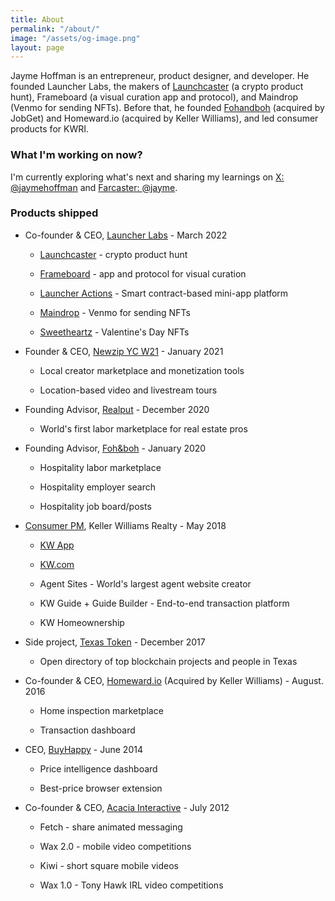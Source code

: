 ```yaml
---
title: About
permalink: "/about/"
image: "/assets/og-image.png"
layout: page
---
```


Jayme Hoffman is an entrepreneur, product designer, and developer. He founded Launcher Labs, the makers of [Launchcaster](https://www.launchcaster.xyz/) (a crypto product hunt), Frameboard (a visual curation app and protocol), and Maindrop (Venmo for sending NFTs). Before that, he founded [Fohandboh](https://fohandboh.com/) (acquired by JobGet) and Homeward.io (acquired by Keller Williams), and led consumer products for KWRI.

### What I'm working on now?

I'm currently exploring what's next and sharing my learnings on [X: @jaymehoffman](https://x.com/jaymehoffman) and [Farcaster: @jayme](https://warpcast.com/jayme/).

### Products shipped

* Co-founder & CEO, [Launcher Labs](https://www.launcher.xyz/) - March 2022

  * [Launchcaster](https://www.launchcaster.xyz/) - crypto product hunt

  * [Frameboard](https://www.frameboard.com/) - app and protocol for visual curation 

  * [Launcher Actions](https://www.launcher.xyz/create) - Smart contract-based mini-app platform

  * [Maindrop](https://www.maindrop.xyz/) - Venmo for sending NFTs

  * [Sweetheartz](https://www.sweetheartz.xyz/) - Valentine's Day NFTs


* Founder & CEO, [Newzip YC W21](http://newzip.com/) - January 2021

  * Local creator marketplace and monetization tools

  * Location-based video and livestream tours


* Founding Advisor, [Realput](https://www.realput.com/) - December 2020

  * World's first labor marketplace for real estate pros


* Founding Advisor, [Foh&boh](http://fohandboh.com/) - January 2020

  * Hospitality labor marketplace

  * Hospitality employer search

  * Hospitality job board/posts


* [Consumer PM](https://www.linkedin.com/posts/jaymehoffman_make-impact-in-real-estate-check-i-activity-6641050799554256896-f4II), Keller Williams Realty - May 2018

  * [KW App](https://apps.apple.com/us/app/kw-buy-sell-real-estate/id652512924)

  * [KW.com](https://kw.com/)

  * Agent Sites - World's largest agent website creator

  * KW Guide \+ Guide Builder - End-to-end transaction platform

  * KW Homeownership

* Side project, [Texas Token](https://web.archive.org/web/20171223074521/http://texastoken.com/) - December 2017

  * Open directory of top blockchain projects and people in Texas

* Co-founder & CEO, [Homeward.io](https://homeward.io/) (Acquired by Keller Williams) - August. 2016

  * Home inspection marketplace

  * Transaction dashboard

* CEO, [BuyHappy](https://angel.co/buyhappy) - June 2014

  * Price intelligence dashboard

  * Best-price browser extension

* Co-founder & CEO, [Acacia Interactive](https://angel.co/acacia) - July 2012

  * Fetch - share animated messaging

  * Wax 2.0 - mobile video competitions

  * Kiwi - short square mobile videos

  * Wax 1.0 - Tony Hawk IRL video competitions